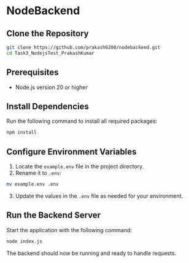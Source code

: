# NodeBackend

## Clone the Repository
```bash
git clone https://github.com/prakash6200/nodebackend.git
cd Task3_NodejsTest_PrakashKumar
```

## Prerequisites
- Node.js version 20 or higher

## Install Dependencies
Run the following command to install all required packages:
```bash
npm install
```

## Configure Environment Variables
1. Locate the `example.env` file in the project directory.
2. Rename it to `.env`:
```bash
mv example.env .env
```
3. Update the values in the `.env` file as needed for your environment.

## Run the Backend Server
Start the application with the following command:
```bash
node index.js
```

The backend should now be running and ready to handle requests.

